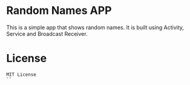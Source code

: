 # Random Names APP

This is a simple app that shows random names. It is built using Activity, Service and Broadcast Receiver.

# License
```
MIT License
``
